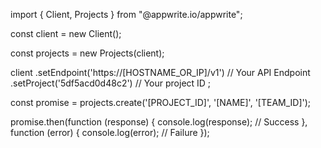 import { Client, Projects } from "@appwrite.io/appwrite";

const client = new Client();

const projects = new Projects(client);

client
    .setEndpoint('https://[HOSTNAME_OR_IP]/v1') // Your API Endpoint
    .setProject('5df5acd0d48c2') // Your project ID
;

const promise = projects.create('[PROJECT_ID]', '[NAME]', '[TEAM_ID]');

promise.then(function (response) {
    console.log(response); // Success
}, function (error) {
    console.log(error); // Failure
});